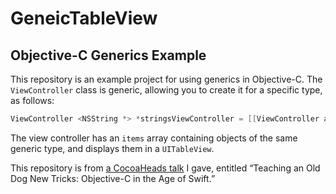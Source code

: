 # GeneicTableView
## Objective-C Generics Example

This repository is an example project for using generics in Objective-C. The `ViewController` class is generic, allowing you to create it for a specific type, as follows:

```Objective-C
ViewController <NSString *> *stringsViewController = [[ViewController alloc] init];
```

The view controller has an `items` array containing objects of the same generic type, and displays them in a `UITableView`.

This repository is from [a CocoaHeads talk](https://speakerdeck.com/slaunchaman/teaching-an-old-dog-new-tricks-objective-c-in-the-age-of-swift) I gave, entitled “Teaching an Old Dog New Tricks: Objective-C in the Age of Swift.”